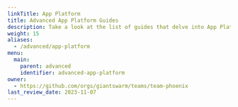 ```yaml
---
linkTitle: App Platform
title: Advanced App Platform Guides
description: Take a look at the list of guides that delve into App Platform and its components.
weight: 15
aliases:
  - /advanced/app-platform
menu:
  main:
    parent: advanced
    identifier: advanced-app-platform
owner:
  - https://github.com/orgs/giantswarm/teams/team-phoenix
last_review_date: 2023-11-07
---
```

